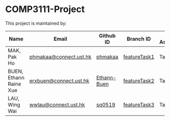 # COMP3111-Project

This project is maintained by:

| Name                    | Email                                                   | Github ID                                            | Branch ID                                                                          | Task Assignment |
|-------------------------|---------------------------------------------------------|------------------------------------------------------|------------------------------------------------------------------------------------|-----------------|
| MAK, Pak Ho             | [phmakaa@connect.ust.hk](mailto:phmakaa@connect.ust.hk) | [phmakaa](https://github.com/phmakaa)               | [featureTask1](https://github.com/Ethann-Buen/COMP3111-Project/tree/featureTask1) | Task 1          | 
| BUEN, Ethann Raine Xue  | [erxbuen@connect.ust.hk](mailto:erxbuen@connect.ust.hk) | [Ethann-Buen](https://pages.github.com/Ethann-Buen) | [featureTask2](https://github.com/Ethann-Buen/COMP3111-Project/tree/featureTask2) | Task 2          |
| LAU, Wing Wai           | [wwlau@connect.ust.hk](mailto:wwlau@connect.ust.hk)     | [sq0519](https://pages.github.com/sq0519)            | [featureTask3](https://github.com/Ethann-Buen/COMP3111-Project/tree/featureTask3)  | Task 3          |
